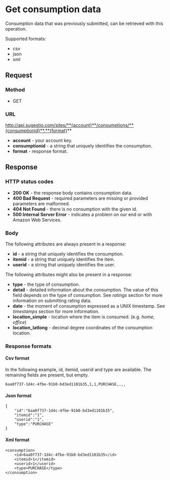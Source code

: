 # Get consumption data
Consumption data that was previously submitted, can be retrieved with this operation.

Supported formats:

* csv
* json
* xml

## Request

### Method

* GET

### URL

http://api.sugestio.com/sites/**{account}**/consumptions/**{consumptionid}**.**{format}**

* **account** - your account key.
* **consumptionid** - a string that uniquely identifies the consumption.
* **format** - response format.

## Response

### HTTP status codes

* **200 OK** - the response body contains consumption data.
* **400 Bad Request** - required parameters are missing or provided parameters are malformed.
* **404 Not Found** - there is no consumption with the given id.
* **500 Internal Server Error** - indicates a problem on our end or with Amazon Web Services.

### Body

The following attributes are always present in a response:

* **id** - a string that uniquely identifies the consumption.
* **itemid** - a string that uniquely identifies the item.
* **userid** - a string that uniquely identifies the user.

The following attributes might also be present in a response:

* **type** - the type of consumption.
* **detail** - detailed information about the consumption. The value of this field depends on the type of consumption. See *ratings* section for more information on submitting rating data.
* **date** - the moment of consumption expressed as a UNIX timestamp. See *timestamps* section for more information.
* **location_simple** - location where the item is consumed. (e.g. *home*, *office*)
* **location_latlong** - decimal degree coordinates of the consumption location.

### Response formats

#### Csv format

In the following example, id, itemid, userid and type are available. The remaining fields are present, but empty.

	6aa0f737-1d4c-4fbe-91b0-bd3ed1101b35,1,1,PURCHASE,,,,

#### Json format

	{
		"id":"6aa0f737-1d4c-4fbe-91b0-bd3ed1101b35",
		"itemid":"1",
		"userid":"1",
		"type":"PURCHASE"
	}
	
#### Xml format

	<consumption>
		<id>6aa0f737-1d4c-4fbe-91b0-bd3ed1101b35</id>
		<itemid>1</itemid>
		<userid>1</userid>
		<type>PURCHASE</type>
	</consumption>